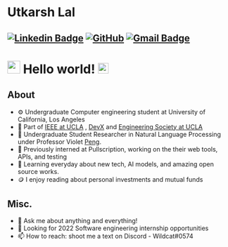 # Utkarsh Lal

[![Linkedin Badge](https://img.shields.io/badge/-utkarshlal-blue?style=flat-square&logo=Linkedin&logoColor=white&link=https://www.linkedin.com/in/utkarshlal/)](https://www.linkedin.com/in/utkarshlal/) 
[![GitHub](https://img.shields.io/github/followers/utk7arsh?label=Follow&style=social)](https://github.com/utk7arsh/?tab=follow)
[![Gmail Badge](https://img.shields.io/badge/-utkarshlal01@gmail.com-c14438?style=flat-square&logo=Gmail&logoColor=white&link=mailto:utkarshlal01@gmail.com)](mailto:utkarshlal01@gmail.com)
---

# <img src="https://github.com/TheDudeThatCode/TheDudeThatCode/blob/master/Assets/Hi.gif" width="29px"> Hello world!&nbsp;<img src="https://github.com/TheDudeThatCode/TheDudeThatCode/blob/master/Assets/Earth.gif" width="24px">

  
## About

- ⚙️ Undergraduate Computer engineering student at University of California, Los Angeles 
- 🌱 Part of [IEEE at UCLA](https://github.com/UCLA-IEEE) , [DevX](https://github.com/ucladevx) and [Engineering Society at UCLA](https://github.com/ESUC)
- 🧐 Undergraduate Student Researcher in Natural Language Processing under Professor Violet [Peng](https://vnpeng.net/).  
- 🏢 Previously interned at Pullscription, working on the their web tools, APIs, and testing 
- 🔭 Learning everyday about new tech, AI models, and amazing open source works.
- 🪙 I enjoy reading about personal investments and mutual funds

## Misc.
- 💬 Ask me about anything and everything!
- 📜 Looking for 2022 Software engineering internship opportunities
- 📫 How to reach: shoot me a text on Discord - Wildcat#0574
